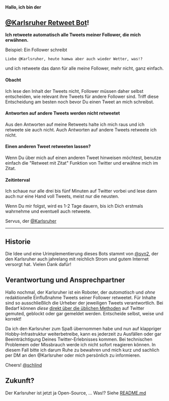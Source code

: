 #### Hallo, ich bin der 
## [\@Karlsruher Retweet Bot](https://twitter.com/Karlsruher "Karlsruher RT Bot")!

__Ich retweete automatisch alle Tweets meiner Follower, die mich erwähnen.__

Beispiel: Ein Follower schreibt
```
Liebe @Karlsruher, heute hamwa aber auch wieder Wetter, was!?
``` 
und ich retweete das dann für alle meine Follower, mehr nicht, ganz einfach.

#### Obacht
Ich lese den Inhalt der Tweets nicht, Follower müssen daher selbst entscheiden, wie relevant ihre Tweets für andere Follower sind. Triff diese Entscheidung am besten noch bevor Du einen Tweet an mich schreibst. 

#### Antworten auf andere Tweets werden nicht retweetet
Aus den Antworten auf meine Retweets halte ich mich raus und ich retweete sie auch nicht. Auch Antworten auf andere Tweets retweete ich nicht. 

#### Einen anderen Tweet retweeten lassen? 
Wenn Du über mich auf einen anderen Tweet hinweisen möchtest, benutze einfach die "Retweet mit Zitat" Funktion von Twitter und erwähne mich im Zitat.

#### Zeitinterval
Ich schaue nur alle drei bis fünf Minuten auf Twitter vorbei und lese dann auch nur eine Hand voll Tweets, meist nur die neusten.

Wenn Du mir folgst, wird es 1-2 Tage dauern, bis ich Dich erstmals wahrnehme und eventuell auch retweete.


Servus, der [\@Karlsruher](https://twitter.com/Karlsruher "Karlsruher RT Bot")

---

## Historie
Die Idee und eine Urimplementierung dieses Bots stammt von [\@syn2](https://twitter.com/syn2), der den Karlsruher auch jahrelang mit reichlich Strom und gutem Internet versorgt hat. Vielen Dank dafür!

## Verantwortung und Ansprechpartner

Hallo nochmal, der Karlsruher ist ein Roboter, der *automatisch* und *ohne* redaktionelle Einflußnahme Tweets seiner Follower retweetet.
Für Inhalte sind so ausschließlich die Urheber der jeweiligen Tweets verantwortlich. Bei Bedarf können *diese* [direkt über die üblichen Methoden](https://help.twitter.com/de/using-twitter#blocking-and-muting) auf Twitter gemuted, geblockt oder gar gemeldet werden. Entscheide selbst, weise und korrekt!

Da ich den Karlsruher zum Spaß übernommen habe und nun auf klappriger Hobby-Infrastruktur weiterbetreibe, kann es jederzeit zu Ausfällen oder gar Beeinträchtigung Deines Twitter-Erlebnisses kommen. Bei technischen Problemem oder Missbrauch werde ich nicht sofort reagieren können. In diesem Fall bitte ich darum Ruhe zu bewahren und mich kurz und sachlich per DM an den @Karlsruher oder mich persönlich zu informieren.
 
Cheers! [\@schlind](https://twitter.com/schlind)


## Zukunft?
Der Karlsruher ist jetzt ja Open-Source, ...
Was!? Siehe [README.md](README.md)
